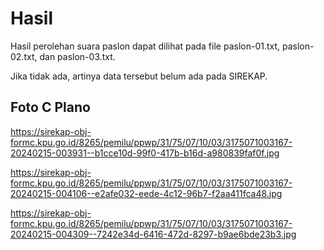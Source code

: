 # Hasil

Hasil perolehan suara paslon dapat dilihat pada file paslon-01.txt, paslon-02.txt, dan paslon-03.txt.

Jika tidak ada, artinya data tersebut belum ada pada SIREKAP.

## Foto C Plano

https://sirekap-obj-formc.kpu.go.id/8265/pemilu/ppwp/31/75/07/10/03/3175071003167-20240215-003931--b1cce10d-99f0-417b-b16d-a980839faf0f.jpg

https://sirekap-obj-formc.kpu.go.id/8265/pemilu/ppwp/31/75/07/10/03/3175071003167-20240215-004106--e2afe032-eede-4c12-96b7-f2aa411fca48.jpg

https://sirekap-obj-formc.kpu.go.id/8265/pemilu/ppwp/31/75/07/10/03/3175071003167-20240215-004309--7242e34d-6416-472d-8297-b9ae6bde23b3.jpg
